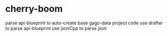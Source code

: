 # cherry-boom
parse api-blueprint to auto-create base gago-data project code
use drafter to parse api-blueprint
use jsonCpp to parse json
